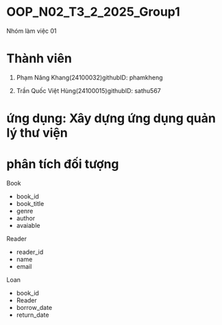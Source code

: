 # OOP_N02_T3_2_2025_Group1
Nhóm làm việc 01

# Thành viên

1. Phạm Năng Khang(24100032)githubID: phamkheng

2. Trần Quốc Việt Hùng(24100015)githubID: sathu567


# ứng dụng: Xây dựng ứng dụng quản lý thư viện

# phân tích đối tượng

Book
+ book_id
+ book_title
+ genre
+ author
+ avaiable

Reader
+ reader_id
+ name
+ email

Loan
+ book_id
+ Reader
+ borrow_date
+ return_date

